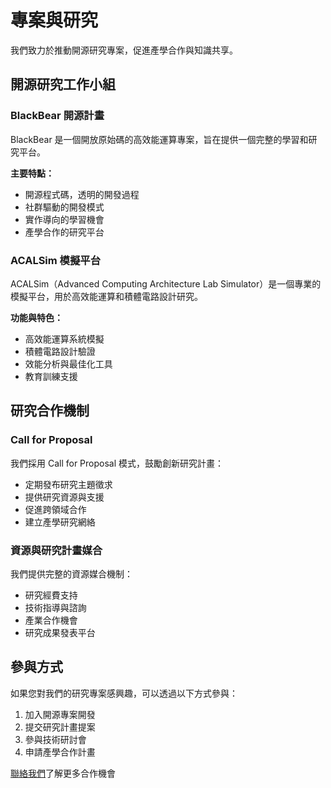 # 專案與研究

我們致力於推動開源研究專案，促進產學合作與知識共享。

## 開源研究工作小組

### BlackBear 開源計畫
BlackBear 是一個開放原始碼的高效能運算專案，旨在提供一個完整的學習和研究平台。

**主要特點：**
- 開源程式碼，透明的開發過程
- 社群驅動的開發模式
- 實作導向的學習機會
- 產學合作的研究平台

### ACALSim 模擬平台
ACALSim（Advanced Computing Architecture Lab Simulator）是一個專業的模擬平台，用於高效能運算和積體電路設計研究。

**功能與特色：**
- 高效能運算系統模擬
- 積體電路設計驗證
- 效能分析與最佳化工具
- 教育訓練支援

## 研究合作機制

### Call for Proposal
我們採用 Call for Proposal 模式，鼓勵創新研究計畫：
- 定期發布研究主題徵求
- 提供研究資源與支援
- 促進跨領域合作
- 建立產學研究網絡

### 資源與研究計畫媒合
我們提供完整的資源媒合機制：
- 研究經費支持
- 技術指導與諮詢
- 產業合作機會
- 研究成果發表平台

## 參與方式

如果您對我們的研究專案感興趣，可以透過以下方式參與：
1. 加入開源專案開發
2. 提交研究計畫提案
3. 參與技術研討會
4. 申請產學合作計畫

[聯絡我們](/zh/join)了解更多合作機會
